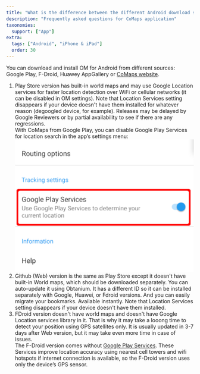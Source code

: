 ```yaml
---
title: "What is the difference between the different Android download sources?"
description: "Frequently asked questions for CoMaps application"
taxonomies:
  support: ["App"]
extra:
  tags: ["Android", "iPhone & iPad"]
  order: 30
---
```


You can download and install OM for Android from different sources: Google Play, F-Droid, Huawey AppGallery or [CoMaps website](https://codeberg.org/comaps/comaps/releases/).

1. Play Store version has built-in world maps and may use Google Location services for faster location detection over WiFi or cellular networks (it can be disabled in OM settings). Note that Location Services setting disappears if your device doesn't have them installed for whatever reason (degoogled device, for example). Releases may be delayed by Google Reviewers or by partial availability to see if there are any regressions.  
With CoMaps from Google Play, you can disable Google Play Services for location search in the app’s settings menu:  
![Google Play Services](image30.png)
2. Github (Web) version is the same as Play Store except it doesn't have built-in World maps, which should be downloaded separately. You can auto-update it using Obtanium. It has a different ID so it can be installed separately with Google, Huawei, or Fdroid versions. And you can easily migrate your bookmarks. Available instantly. Note that Location Services setting disappears if your device doesn't have them installed.
3. FDroid version doesn't have world maps and doesn't have Google Location services library in it. That is why it may take a looong time to detect your position using GPS satellites only. It is usually updated in 3-7 days after Web version, but it may take even more time in case of issues.  
The F-Droid version comes without [Google Play Services](https://en.wikipedia.org/wiki/Google_Play_Services). These Services improve location accuracy using nearest cell towers and wifi hotspots if internet connection is available, so the F-Droid version uses only the device’s GPS sensor.
